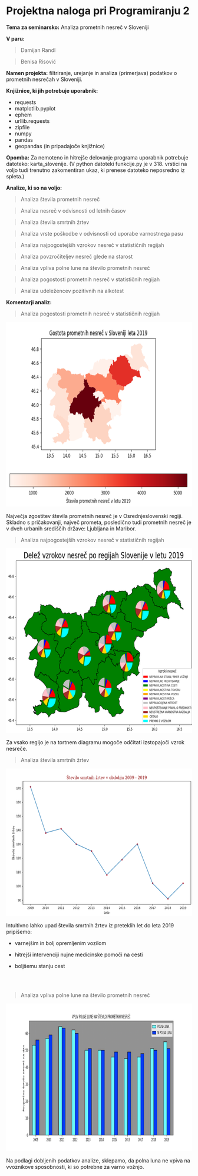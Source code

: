 # Projektna naloga pri Programiranju 2


**Tema za seminarsko:**
Analiza prometnih nesreč v Sloveniji


**V paru:**
> Damijan Randl 

> Benisa Risović

**Namen projekta:** filtriranje, urejanje in analiza (primerjava) podatkov o prometnih nesrečah v Sloveniji.

**Knjižnice, ki jih potrebuje uporabnik:**

- requests
- matplotlib.pyplot
- ephem 
- urllib.requests
- zipfile 
- numpy
- pandas 
- geopandas (in pripadajoče knjižnice)

**Opomba:**
Za nemoteno in hitrejše delovanje programa uporabnik potrebuje datoteko: karta_slovenije. 
(V python datoteki funkcije.py je v 318. vrstici na voljo tudi trenutno zakomentiran ukaz, ki prenese datoteko neposredno iz spleta.)


**Analize, ki so na voljo:**

> Analiza števila prometnih nesreč

> Analiza nesreč v odvisnosti od letnih časov

> Analiza števila smrtnih žrtev

> Analiza vrste poškodbe v odvisnosti od uporabe varnostnega pasu

> Analiza najpogostejših vzrokov nesreč v statističnih regijah 

> Analiza povzročiteljev nesreč glede na starost

> Analiza vpliva polne lune na število prometnih nesreč

> Analiza pogostosti prometnih nesreč v statističnih regijah

> Analiza udeležencev pozitivnih na alkotest


**Komentarji analiz:**

> Analiza pogostosti prometnih nesreč v statističnih regijah

<img src="https://github.com/benisa21/Projekt_Programiranje_2_/blob/main/slike/gostota_prometnih_nesrec.png" width="700" height="500" />

 Največja zgostitev števila prometnih nesreč je v Osrednjeslovenski regiji.
 Skladno s pričakovanji, največ prometa, posledično tudi prometnih nesreč je v dveh urbanih središčih države: Ljubljana in Maribor.


> Analiza najpogostejših vzrokov nesreč v statističnih regijah 

<img src="https://github.com/benisa21/Projekt_Programiranje_2_/blob/main/slike/vzroki_nesrec.png" width="750" height="500" />

Za vsako regijo je na tortnem diagramu mogoče odčitati izstopajoči vzrok nesreče.


> Analiza števila smrtnih žrtev

<img src="https://github.com/benisa21/Projekt_Programiranje_2_/blob/main/slike/smrtne_zrtve.png" width="600" height="400" />

Intuitivno lahko upad števila smrtnih žrtev iz preteklih let do leta 2019 pripišemo:

- varnejšim in bolj opremljenim vozilom

- hitrejši intervenciji nujne medicinske pomoči na cesti

- boljšemu stanju cest <br />

<br />
<br />

> Analiza vpliva polne lune na število prometnih nesreč
<img src="https://github.com/benisa21/Projekt_Programiranje_2_/blob/main/slike/vpliv_polne_lune.png" width="1700" height="400" />

Na podlagi dobljenih podatkov analize, sklepamo, da polna luna ne vpiva na vvoznikove sposobnosti, ki so potrebne za varno vožnjo.
